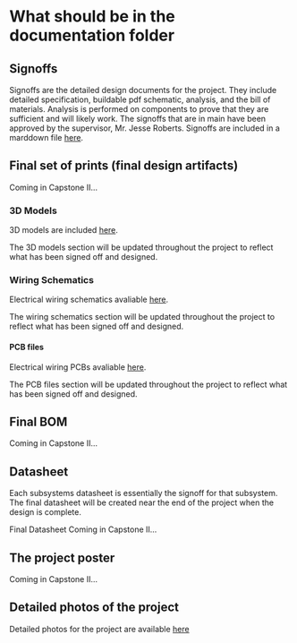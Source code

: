 # What should be in the documentation folder


## Signoffs

Signoffs are the detailed design documents for the project. They include detailed specification, buildable pdf schematic, analysis, and the bill of materials. Analysis is performed on components to prove that they are sufficient and will likely work. The signoffs that are in main have been approved by the supervisor, Mr. Jesse Roberts. Signoffs are included in a marddown file [here](/Documentation/Signoffs/). 


## Final set of prints (final design artifacts)

Coming in Capstone II...

### 3D Models

3D models are included [here](/Documentation/3D%20Models/).

The 3D models section will be updated throughout the project to reflect what has been signed off and designed. 

### Wiring Schematics

Electrical wiring schematics avaliable [here](/Documentation/Electrical/Schematics/).

The wiring schematics section will be updated throughout the project to reflect what has been signed off and designed. 

#### PCB files

Electrical wiring PCBs avaliable [here](/Documentation/Electrical/PCB/).

The PCB files section will be updated throughout the project to reflect what has been signed off and designed. 

## Final BOM

Coming in Capstone II...

## Datasheet 

Each subsystems datasheet is essentially the signoff for that subsystem. The final datasheet will be created near the end of the project when the design is complete.

Final Datasheet Coming in Capstone II...

## The project poster

Coming in Capstone II...

## Detailed photos of the project

Detailed photos for the project are available [here](/Documentation/Images/)